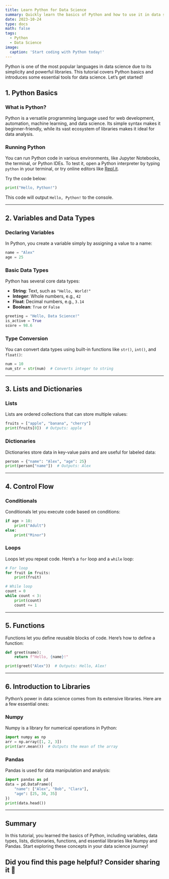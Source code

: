 ```yaml
---
title: Learn Python for Data Science
summary: Quickly learn the basics of Python and how to use it in data science in under 10 minutes!
date: 2023-10-24
type: docs
math: false
tags:
  - Python
  - Data Science
image:
  caption: 'Start coding with Python today!'
---
```


Python is one of the most popular languages in data science due to its simplicity and powerful libraries. This tutorial covers Python basics and introduces some essential tools for data science. Let’s get started!

## 1. Python Basics

### What is Python?
Python is a versatile programming language used for web development, automation, machine learning, and data science. Its simple syntax makes it beginner-friendly, while its vast ecosystem of libraries makes it ideal for data analysis.

### Running Python
You can run Python code in various environments, like Jupyter Notebooks, the terminal, or Python IDEs. To test it, open a Python interpreter by typing `python` in your terminal, or try online editors like [Repl.it](https://replit.com/).

Try the code below:
```python
print("Hello, Python!")
```
This code will output `Hello, Python!` to the console.

---

## 2. Variables and Data Types

### Declaring Variables
In Python, you create a variable simply by assigning a value to a name:
```python
name = "Alex"
age = 25
```

### Basic Data Types
Python has several core data types:
- **String**: Text, such as `"Hello, World!"`
- **Integer**: Whole numbers, e.g., `42`
- **Float**: Decimal numbers, e.g., `3.14`
- **Boolean**: `True` or `False`

```python
greeting = "Hello, Data Science!"
is_active = True
score = 98.6
```

### Type Conversion
You can convert data types using built-in functions like `str()`, `int()`, and `float()`:
```python
num = 10
num_str = str(num)  # Converts integer to string
```

---

## 3. Lists and Dictionaries

### Lists
Lists are ordered collections that can store multiple values:
```python
fruits = ["apple", "banana", "cherry"]
print(fruits[0])  # Outputs: apple
```

### Dictionaries
Dictionaries store data in key-value pairs and are useful for labeled data:
```python
person = {"name": "Alex", "age": 25}
print(person["name"])  # Outputs: Alex
```

---

## 4. Control Flow

### Conditionals
Conditionals let you execute code based on conditions:
```python
if age > 18:
    print("Adult")
else:
    print("Minor")
```

### Loops
Loops let you repeat code. Here’s a `for` loop and a `while` loop:

```python
# For loop
for fruit in fruits:
    print(fruit)

# While loop
count = 0
while count < 3:
    print(count)
    count += 1
```

---

## 5. Functions

Functions let you define reusable blocks of code. Here’s how to define a function:

```python
def greet(name):
    return f"Hello, {name}!"

print(greet("Alex"))  # Outputs: Hello, Alex!
```

---

## 6. Introduction to Libraries

Python’s power in data science comes from its extensive libraries. Here are a few essential ones:

### Numpy
Numpy is a library for numerical operations in Python:
```python
import numpy as np
arr = np.array([1, 2, 3])
print(arr.mean())  # Outputs the mean of the array
```

### Pandas
Pandas is used for data manipulation and analysis:
```python
import pandas as pd
data = pd.DataFrame({
    "name": ["Alex", "Bob", "Clara"],
    "age": [25, 30, 35]
})
print(data.head())
```

---

## Summary

In this tutorial, you learned the basics of Python, including variables, data types, lists, dictionaries, functions, and essential libraries like Numpy and Pandas. Start exploring these concepts in your data science journey!

## Did you find this page helpful? Consider sharing it 🙌
